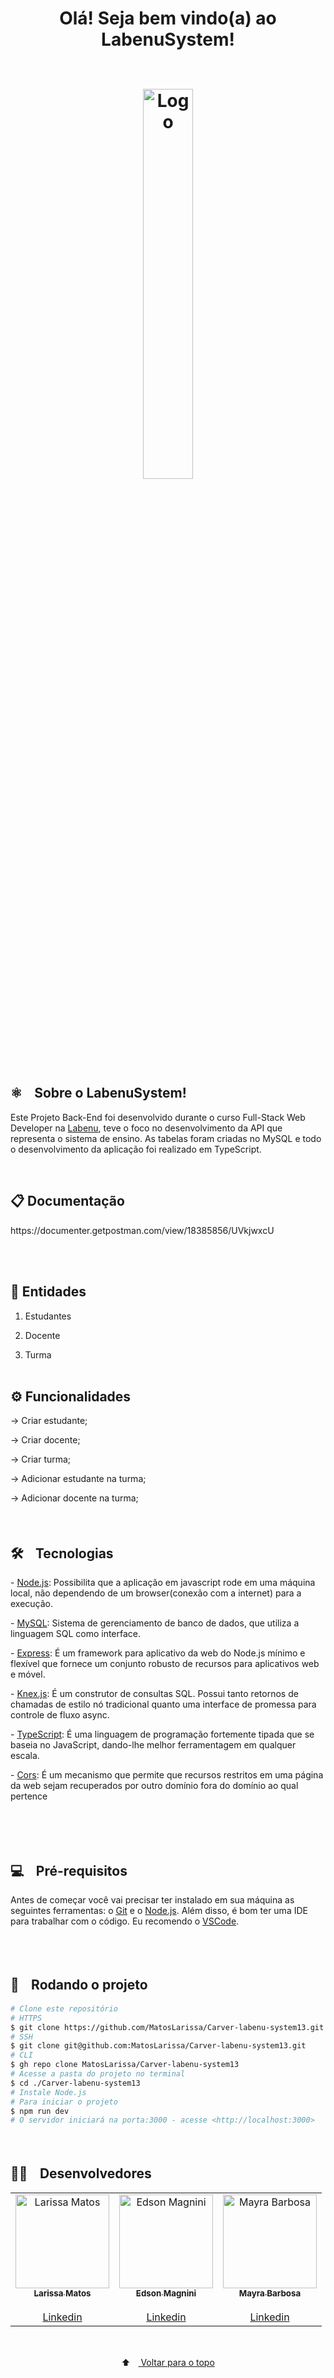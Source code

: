 <h1 align="center" color="069bfb">
  <span color="red">Olá! Seja bem vindo(a) ao LabenuSystem! </span>
<br /> <br />

<p align="center">
  <img width="40%" src="https://media1.giphy.com/media/QJ8bR5An4VC59FvVcx/giphy.gif?cid=790b761168d7212098e7d21ef1ff03768cda8d5ace16e640&rid=giphy.gif&ct=s" alt="Logo">
</p>
<h2>⚛️ﾠSobre o LabenuSystem!</h2>
<p>Este Projeto Back-End foi desenvolvido durante o curso Full-Stack Web Developer na <a href="https://www.labenu.com.br/quem-somos" target="_blank">Labenu</a>, teve o foco no desenvolvimento da API que representa o sistema de ensino. As tabelas foram criadas no MySQL e todo o desenvolvimento da aplicação foi realizado em TypeScript.
</p><br/>

<h2>📋 Documentação </h2>
 <p>   https://documenter.getpostman.com/view/18385856/UVkjwxcU </p>

<br/>
<br/>

<h2> 🔗 Entidades </h2>

1. Estudantes 

2. Docente

3. Turma
<br/><br/>



<h2> ⚙️ Funcionalidades</h2>

→ Criar estudante;

→ Criar docente;

→ Criar turma;

→ Adicionar estudante na turma;

→ Adicionar docente na turma;
<br/><br/>
<br/>



<h2> 🛠️ﾠTecnologias</h2>

<p> - <a href="https://nodejs.org/en/" target="_blank">Node.js</a>: Possibilita que a aplicação em javascript rode em uma máquina local, não dependendo de um browser(conexão com a internet) para a execução.</p>
<p> - <a href="https://dev.mysql.com/doc/" target="_blank">MySQL</a>: Sistema de gerenciamento de banco de dados, que utiliza a linguagem SQL como interface.</p>
<p> - <a href="https://expressjs.com/pt-br/guide/routing.html" target="_blank">Express</a>: É um framework para aplicativo da web do Node.js mínimo e flexível que fornece um conjunto robusto de recursos para aplicativos web e móvel.</p>
<p> - <a href="https://knexjs.org/" target="_blank">Knex.js</a>: É um construtor de consultas SQL. Possui tanto retornos de chamadas de estilo nó tradicional quanto uma interface de promessa para controle de fluxo async.</p>
<p> - <a href="https://www.typescriptlang.org/">TypeScript</a>: É uma linguagem de programação fortemente tipada que se baseia no JavaScript, dando-lhe melhor ferramentagem em qualquer escala.</p>
<p> - <a href="https://www.npmjs.com/package/cors">Cors</a>: É um mecanismo que permite que recursos restritos em uma página da web sejam recuperados por outro domínio fora do domínio ao qual pertence</p>

<br/>




<!-- <h2> 🖼️ﾠPreview</h2>
<p align="center">
  <img src="" alt="Preview">
  </p>
<br/> -->
  
 <br/>

<br/>
<h2> 💻ﾠPré-requisitos </h2>

<p>Antes de começar você vai precisar ter instalado em sua máquina as seguintes ferramentas: o <a href="https://git-scm.com" target="_blank">Git</a> e o <a href="https://nodejs.org/en/" target="_blank">Node.js</a>.
Além disso, é bom ter uma IDE para trabalhar com o código. Eu recomendo o <a href="https://code.visualstudio.com" target="_blank">VSCode</a>.</p><br/>
  
  <br/>
 <h2> 🚀ﾠRodando o projeto </h2>

```bash
# Clone este repositório
# HTTPS
$ git clone https://github.com/MatosLarissa/Carver-labenu-system13.git
# SSH
$ git clone git@github.com:MatosLarissa/Carver-labenu-system13.git
# CLI
$ gh repo clone MatosLarissa/Carver-labenu-system13
# Acesse a pasta do projeto no terminal
$ cd ./Carver-labenu-system13
# Instale Node.js
# Para iniciar o projeto
$ npm run dev
# O servidor iniciará na porta:3000 - acesse <http://localhost:3000>
```
<br/>
  
<h2>🧑‍💻ﾠDesenvolvedores</h2>
<table align="center">
  <tr>
     <td align="center"><a href="https://github.com/MatosLarissa" target="_blank">
      <img src="https://avatars.githubusercontent.com/u/63737673?v=4" width="150px" alt="Larissa Matos"/>
      <br />
      <sub><b>Larissa Matos</b></sub><br/><br/>
      <sub><a href="https://www.linkedin.com/in/larissa-matos-b5aa93127/" target="_blank">Linkedin</a></sub>
      <br />
    </td>
     <td align="center"><a href="https://github.com/edmagnini" target="_blank">
      <img src="https://avatars.githubusercontent.com/u/32701426?v=4" width="150px" alt="Edson Magnini "/>
      <br />
      <sub><b>Edson Magnini</b></sub><br/><br/>
      <sub><a href="https://www.linkedin.com/in/edson-magnini/" target="_blank">Linkedin</a></sub>
      <br />
    </td>
     <td align="center"><a href="https://github.com/Mayra-bdias" target="_blank">
      <img src="https://avatars.githubusercontent.com/u/91347041?v=4" width="150px" alt="Mayra Barbosa "/>
      <br />
      <sub><b>Mayra Barbosa</b></sub><br/><br/>
      <sub><a href="https://www.linkedin.com/in/mayra-barbosa-2a6769231/" target="_blank">Linkedin</a></sub>
      <br />
    </td>
</table>
<br/>
  
<p align="center">
  ⬆ﾠ<a href="#top"> Voltar para o topo</a>
</p>
